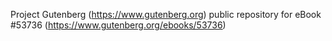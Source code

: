Project Gutenberg (https://www.gutenberg.org) public repository for
eBook #53736 (https://www.gutenberg.org/ebooks/53736)
